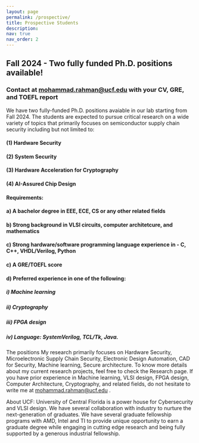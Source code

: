 ```yaml
---
layout: page
permalink: /prospective/
title: Prospective Students
description:
nav: true
nav_order: 2
---
```

## Fall 2024 - Two fully funded Ph.D. positions available!
### Contact at mohammad.rahman@ucf.edu with your CV, GRE, and TOEFL report

We have two fully-funded Ph.D. positions avaiable in our lab starting from Fall 2024. The students are expected to pursue critical research on a wide variety of topics that primarily focuses on semiconductor supply chain security including but not limited to:

#### (1) Hardware Security
#### (2) System Security
#### (3) Hardware Acceleration for Cryptography
#### (4) AI-Assured Chip Design

#### Requirements:
#### a) A bachelor degree in EEE, ECE, CS or any other related fields
#### b) Strong background in VLSI circuits, computer architetcure, and mathematics
#### c) Strong hardware/software programming language experience in - C, C++, VHDL/Verilog, Python
#### c) A GRE/TOEFL score
#### d) Preferred experience in one of the following:
#####   i) Machine learning 
#####   ii) Cryptography
#####   iii) FPGA design 
#####   iv) Language: SystemVerilog, TCL/Tk, Java.


The positions  My research primarily focuses on Hardware Security, Microelectronic Supply Chain Security, Electronic Design Automation, CAD for Security, Machine learning, Secure architecture. To know more details about my current research projects, feel free to check the Research page. If you have prior experience in Machine learning, VLSI design, FPGA design, Computer Architecture, Cryptography, and related fields, do not hesitate to write me at mohammad.rahman@ucf.edu .

About UCF: University of Central Florida is a power house for Cybersecurity and VLSI design. We have several collaboration with industry to nurture the next-generation of graduates. We have several graduate fellowship programs with AMD, Intel and TI to provide unique opportunity to earn a graduate degree while engaging in cutting edge research and being fully supported by a generous industrial fellowship. 
